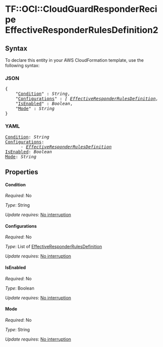 # TF::OCI::CloudGuardResponderRecipe EffectiveResponderRulesDefinition2

## Syntax

To declare this entity in your AWS CloudFormation template, use the following syntax:

### JSON

<pre>
{
    "<a href="#condition" title="Condition">Condition</a>" : <i>String</i>,
    "<a href="#configurations" title="Configurations">Configurations</a>" : <i>[ <a href="effectiveresponderrulesdefinition.md">EffectiveResponderRulesDefinition</a>, ... ]</i>,
    "<a href="#isenabled" title="IsEnabled">IsEnabled</a>" : <i>Boolean</i>,
    "<a href="#mode" title="Mode">Mode</a>" : <i>String</i>
}
</pre>

### YAML

<pre>
<a href="#condition" title="Condition">Condition</a>: <i>String</i>
<a href="#configurations" title="Configurations">Configurations</a>: <i>
      - <a href="effectiveresponderrulesdefinition.md">EffectiveResponderRulesDefinition</a></i>
<a href="#isenabled" title="IsEnabled">IsEnabled</a>: <i>Boolean</i>
<a href="#mode" title="Mode">Mode</a>: <i>String</i>
</pre>

## Properties

#### Condition

_Required_: No

_Type_: String

_Update requires_: [No interruption](https://docs.aws.amazon.com/AWSCloudFormation/latest/UserGuide/using-cfn-updating-stacks-update-behaviors.html#update-no-interrupt)

#### Configurations

_Required_: No

_Type_: List of <a href="effectiveresponderrulesdefinition.md">EffectiveResponderRulesDefinition</a>

_Update requires_: [No interruption](https://docs.aws.amazon.com/AWSCloudFormation/latest/UserGuide/using-cfn-updating-stacks-update-behaviors.html#update-no-interrupt)

#### IsEnabled

_Required_: No

_Type_: Boolean

_Update requires_: [No interruption](https://docs.aws.amazon.com/AWSCloudFormation/latest/UserGuide/using-cfn-updating-stacks-update-behaviors.html#update-no-interrupt)

#### Mode

_Required_: No

_Type_: String

_Update requires_: [No interruption](https://docs.aws.amazon.com/AWSCloudFormation/latest/UserGuide/using-cfn-updating-stacks-update-behaviors.html#update-no-interrupt)

